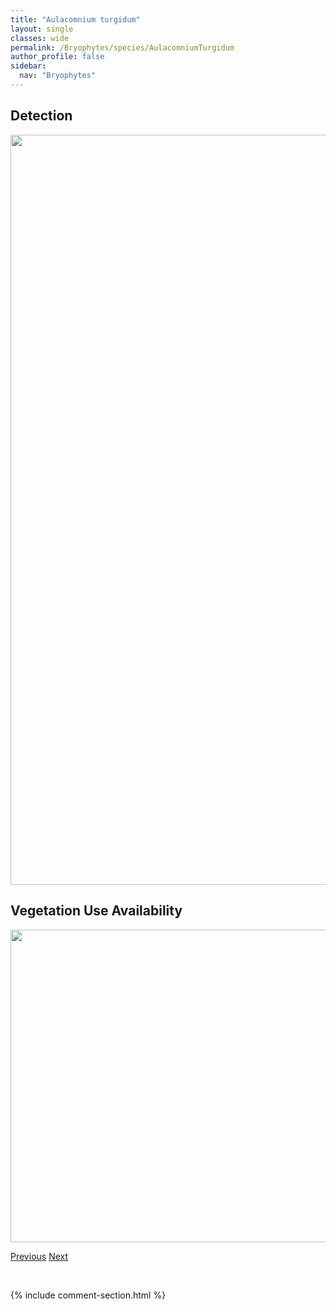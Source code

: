 ```yaml
---
title: "Aulacomnium turgidum"
layout: single
classes: wide
permalink: /Bryophytes/species/AulacomniumTurgidum
author_profile: false
sidebar:
  nav: "Bryophytes"
---
```


<h2>Detection</h2>

<a href="https://drive.google.com/uc?export=view&id=1fm6NuedVD6ynIjjpvL8hDwfg-AwTWApX">
<img src="https://drive.google.com/uc?export=view&id=1fm6NuedVD6ynIjjpvL8hDwfg-AwTWApX" height = "1200" width = "800">
</a>


<h2>Vegetation Use Availability</h2>

<a href="https://drive.google.com/uc?export=view&id=1lARYmK4SkznqOEQwVZdYW80tN1pFyx0X">
<img src="https://drive.google.com/uc?export=view&id=1lARYmK4SkznqOEQwVZdYW80tN1pFyx0X" height = "500" width = "1000">
</a>


<a href="/DevelopmentWebsite/Bryophytes/species/AulacomniumPalustre" class="pagination--pager" title="Aulacomnium palustre">Previous</a> <a href="/DevelopmentWebsite/Bryophytes/species/BarbilophoziaAttenuata" class="pagination--pager" title="Barbilophozia attenuata">Next</a>

<p>&nbsp;</p>

{% include comment-section.html %}
